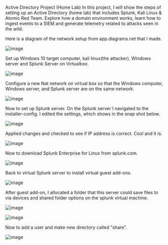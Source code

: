 Active Directory Project (Home Lab)
In this project, I will show the steps of setting up an Active Directory (home lab) that includes Splunk, Kali Linux & Atomic Red Team. Explore how a domain environment works, learn how to ingest events to a SIEM and generate telemetry related to attacks seen in the wild. 

Here is a diagram of the network setup from app.diagrams.net that I made.

![image](https://github.com/user-attachments/assets/8018ec8f-716d-413f-be4c-34c0df14e771)

Set up Windows 10 target computer, kali linux(the attacker), Windows server and Splunk Server on Virtualbox.

![image](https://github.com/user-attachments/assets/5e3e3706-9180-480b-82ce-62c27a2d92b9)

Configure a new Nat network on virtual box so that the Windows computer, Windows server, and Splunk server are on the same network.

![image](https://github.com/user-attachments/assets/f51f7552-806a-4d50-bec0-cd9650bdab92)

Now to set up Splunk server. On the Splunk server I navigated to the installer-config. I edited the settings, which shows in the snap shot below.

![image](https://github.com/user-attachments/assets/d5768229-0809-43b5-80b6-062e7a771732)

Applied changes and checked to see if IP address is correct. Cool and it is.

![image](https://github.com/user-attachments/assets/ac6ca9a4-0417-4f43-aab4-321718c63886)

Now to download Splunk Enterprise for Linux from splunk.com.

![image](https://github.com/user-attachments/assets/9a18e0e9-dac9-4b2e-8487-117751cb2ba0)

Back to virtual Splunk server to install virtual guest add-ons.

![image](https://github.com/user-attachments/assets/4c04ff1b-0621-4d05-900e-825e790e3be3)

After guest add-on, I allocated a folder that this server could save files to via devices and shared folder options on the splunk virtual machine.

![image](https://github.com/user-attachments/assets/a8ccd8c9-b90d-470d-8b04-1e4cbcfdb798)

![image](https://github.com/user-attachments/assets/7243eb8a-eb7e-4776-aa04-35d35aed8fe2)

Now to add a user and make new directory called "share".

![image](https://github.com/user-attachments/assets/60996fa7-0113-4822-86d9-59359331908d)













